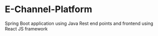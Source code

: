 # E-Channel-Platform
Spring Boot application using Java Rest end points and frontend using React JS framework

